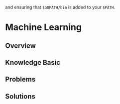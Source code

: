 and ensuring that `$GOPATH/bin` is added to your `$PATH`.
# Machine Learning
## Overview
## Knowledge Basic
[Concepts]: ./modeling/readme.md
[ConcepModelingts]: ./modeling/readme.md
[Metrics]: ./modeling/readme.md
## Problems
[Concepts]: ./modeling/readme.md
[ConcepModelingts]: ./modeling/readme.md
[Metrics]: ./modeling/readme.md
## Solutions
[Concepts]: ./modeling/readme.md
[ConcepModelingts]: ./modeling/readme.md
[Metrics]: ./modeling/readme.md